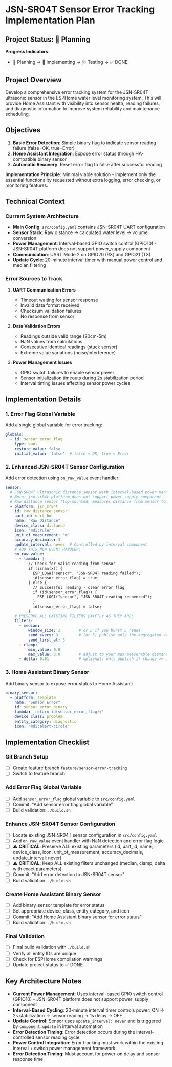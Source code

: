 # JSN-SR04T Sensor Error Tracking Implementation Plan

## Project Status: 📐 Planning

**Progress Indicators:**
- 📐 Planning → 🔨 Implementing → 🩺 Testing → ✅ DONE

## Project Overview

Develop a comprehensive error tracking system for the JSN-SR04T ultrasonic sensor in the ESPHome water level monitoring system. This will provide Home Assistant with visibility into sensor health, reading failures, and diagnostic information to improve system reliability and maintenance scheduling.

## Objectives

1. **Basic Error Detection**: Simple binary flag to indicate sensor reading failure (false=OK, true=Error)
2. **Home Assistant Integration**: Expose error status through HA-compatible binary sensor
3. **Automatic Recovery**: Reset error flag to false after successful reading

**Implementation Principle**: Minimal viable solution - implement only the essential functionality requested without extra logging, error checking, or monitoring features.

## Technical Context

### Current System Architecture
- **Main Config**: `src/config.yaml` contains JSN-SR04T UART configuration
- **Sensor Stack**: Raw distance → calculated water level → volume conversion
- **Power Management**: Interval-based GPIO switch control (GPIO10) - JSN-SR04T platform does not support power_supply component
- **Communication**: UART Mode 2 on GPIO20 (RX) and GPIO21 (TX)
- **Update Cycle**: 20-minute interval timer with manual power control and median filtering

### Error Sources to Track
1. **UART Communication Errors**
   - Timeout waiting for sensor response
   - Invalid data format received
   - Checksum validation failures
   - No response from sensor

2. **Data Validation Errors**
   - Readings outside valid range (20cm-5m)
   - NaN values from calculations
   - Consecutive identical readings (stuck sensor)
   - Extreme value variations (noise/interference)

3. **Power Management Issues**
   - GPIO switch failures to enable sensor power
   - Sensor initialization timeouts during 2s stabilization period
   - Interval timing issues affecting sensor power cycles

## Implementation Details

### 1. Error Flag Global Variable
Add a single global variable for error tracking:
```yaml
globals:
  - id: sensor_error_flag
    type: bool
    restore_value: false
    initial_value: 'false'  # false = OK, true = Error
```

### 2. Enhanced JSN-SR04T Sensor Configuration
Add error detection using `on_raw_value` event handler:
```yaml
sensor:
  # JSN-SR04T ultrasonic distance sensor with interval-based power management
  # Note: jsn_sr04t platform does not support power_supply component
  # Raw distance sensor (top-mounted, measures distance from sensor to water surface)
  - platform: jsn_sr04t
    id: raw_distance_sensor
    uart_id: uart_bus
    name: "Raw Distance"
    device_class: distance
    icon: "mdi:ruler"
    unit_of_measurement: "m"
    accuracy_decimals: 3
    update_interval: never  # Controlled by interval component
    # ADD THIS NEW EVENT HANDLER:
    on_raw_value:
      - lambda: |-
          // Check for valid reading from sensor
          if (isnan(x)) {
            ESP_LOGW("sensor", "JSN-SR04T reading failed");
            id(sensor_error_flag) = true;
          } else {
            // Successful reading - clear error flag
            if (id(sensor_error_flag)) {
              ESP_LOGI("sensor", "JSN-SR04T reading recovered");
            }
            id(sensor_error_flag) = false;
          }
    # PRESERVE ALL EXISTING FILTERS EXACTLY AS THEY ARE:
    filters:
      - median:
          window_size: 3        # or 5 if you burst 5 reads
          send_every: 3         # (or 5) publish only the aggregated value
          send_first_at: 3
      - clamp:
          min_value: 0.0
          max_value: 3.0        # adjust to your max measurable distance (m)
      - delta: 0.01             # optional: only publish if change >= 1 cm (if units are meters)
```

### 3. Home Assistant Binary Sensor
Add binary sensor to expose error status to Home Assistant:
```yaml
binary_sensor:
  - platform: template
    name: "Sensor Error"
    id: sensor_error_binary
    lambda: 'return id(sensor_error_flag);'
    device_class: problem
    entity_category: diagnostic
    icon: "mdi:alert-circle"
```

## Implementation Checklist

### Git Branch Setup
- [ ] Create feature branch `feature/sensor-error-tracking`
- [ ] Switch to feature branch

### Add Error Flag Global Variable
- [ ] Add `sensor_error_flag` global variable to `src/config.yaml`
- [ ] Commit: "Add sensor error flag global variable"
- [ ] Build validation: `./build.sh`

### Enhance JSN-SR04T Sensor Configuration  
- [ ] Locate existing JSN-SR04T sensor configuration in `src/config.yaml`
- [ ] Add `on_raw_value` event handler with NaN detection and error flag logic
- [ ] ⚠️ **CRITICAL**: Preserve ALL existing parameters (id, uart_id, name, device_class, icon, unit_of_measurement, accuracy_decimals, update_interval: never)
- [ ] ⚠️ **CRITICAL**: Keep ALL existing filters unchanged (median, clamp, delta with exact parameters)
- [ ] Commit: "Add error detection to JSN-SR04T sensor"
- [ ] Build validation: `./build.sh`

### Create Home Assistant Binary Sensor
- [ ] Add binary_sensor template for error status
- [ ] Set appropriate device_class, entity_category, and icon
- [ ] Commit: "Add Home Assistant binary sensor for error status"
- [ ] Build validation: `./build.sh`

### Final Validation
- [ ] Final build validation with `./build.sh`
- [ ] Verify all entity IDs are unique
- [ ] Check for ESPHome compilation warnings
- [ ] Update project status to ✅ DONE

## Key Architecture Notes

- **Current Power Management**: Uses interval-based GPIO switch control (GPIO10) - JSN-SR04T platform does not support power_supply component
- **Interval-Based Cycling**: 20-minute interval timer controls power: ON → 2s stabilization → sensor reading → 1s delay → OFF
- **Update Control**: Sensor uses `update_interval: never` and is triggered by `component.update` in interval automation
- **Error Detection Timing**: Error detection occurs during the interval-controlled sensor reading cycle
- **Power Control Integration**: Error tracking must work within the existing interval + switch power management framework
- **Error Detection Timing**: Must account for power-on delay and sensor response time